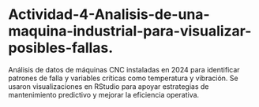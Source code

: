 # Actividad-4-Analisis-de-una-maquina-industrial-para-visualizar-posibles-fallas.
Análisis de datos de máquinas CNC instaladas en 2024 para identificar patrones de falla y variables críticas como temperatura y vibración. Se usaron visualizaciones en RStudio para apoyar estrategias de mantenimiento predictivo y mejorar la eficiencia operativa.
